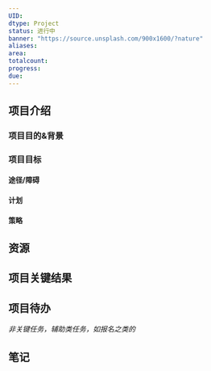 ```yaml
---
UID: 
dtype: Project
status: 进行中
banner: "https://source.unsplash.com/900x1600/?nature"
aliases: 
area: 
totalcount: 
progress: 
due:
---
```


## 项目介绍

### 项目目的&背景

### 项目目标


#### 途径/障碍

 
#### 计划


#### 策略


## 资源


## 项目关键结果


## 项目待办

*非关键任务，辅助类任务，如报名之类的*


## 笔记
